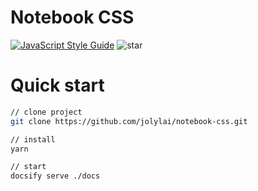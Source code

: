 # Notebook CSS


[![JavaScript Style Guide](https://img.shields.io/badge/code_style-standard-brightgreen.svg)](https://standardjs.com) ![star](https://img.shields.io/github/stars/jolylai/pomelo-ui.svg)

# Quick start

```bash
// clone project
git clone https://github.com/jolylai/notebook-css.git

// install
yarn

// start
docsify serve ./docs
```